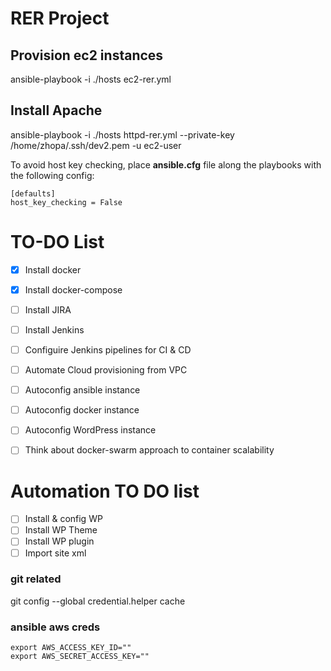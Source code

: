 # RER Project

## Provision ec2 instances

ansible-playbook -i ./hosts ec2-rer.yml

## Install Apache
ansible-playbook -i ./hosts httpd-rer.yml --private-key /home/zhopa/.ssh/dev2.pem  -u ec2-user


To avoid host key checking, place **ansible.cfg** file along the playbooks with the following config:
```
[defaults]
host_key_checking = False
```
# TO-DO List

- [X] Install docker
- [X] Install docker-compose
- [ ] Install JIRA
- [ ] Install Jenkins

- [ ] Configuire Jenkins pipelines for CI & CD
- [ ] Automate Cloud provisioning from VPC
- [ ] Autoconfig ansible instance 
- [ ] Autoconfig docker instance 
- [ ] Autoconfig WordPress instance 
- [ ] Think about docker-swarm approach to container scalability

# Automation TO DO list

- [ ] Install & config WP
- [ ] Install WP Theme
- [ ] Install WP plugin
- [ ] Import site xml

### git related
git config --global credential.helper cache

### ansible aws creds
```
export AWS_ACCESS_KEY_ID=""
export AWS_SECRET_ACCESS_KEY=""
```



